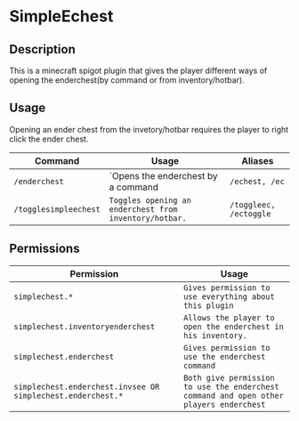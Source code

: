 # SimpleEchest

## Description

This is a minecraft spigot plugin that gives the player different ways of opening the enderchest(by command or from inventory/hotbar).

## Usage

Opening an ender chest from the invetory/hotbar requires the player to right click the ender chest.

| Command | Usage | Aliases |
| --- | --- | --- |
| `/enderchest` | `Opens the enderchest by a command | `/echest, /ec` |
| `/togglesimpleechest` | `Toggles opening an enderchest from inventory/hotbar.` | `/toggleec, /ectoggle` |

## Permissions

| Permission | Usage |
| --- | --- |
| `simplechest.*` | `Gives permission to use everything about this plugin` |
| `simplechest.inventoryenderchest` | `Allows the player to open the enderchest in his inventory.` |
| `simplechest.enderchest` | `Gives permission to use the enderchest command` |
| `simplechest.enderchest.invsee OR simplechest.enderchest.*` | `Both give permission to use the enderchest command and open other players enderchest` |

